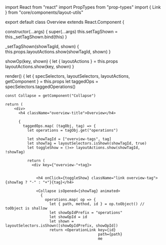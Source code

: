 import React from "react"
import PropTypes from "prop-types"
import { Link } from "core/components/layout-utils"

export default class Overview extends React.Component {

  constructor(...args) {
    super(...args)
    this.setTagShown = this._setTagShown.bind(this)
  }

  _setTagShown(showTagId, shown) {
    this.props.layoutActions.show(showTagId, shown)
  }

  showOp(key, shown) {
    let { layoutActions } = this.props
    layoutActions.show(key, shown)
  }

  render() {
    let { specSelectors, layoutSelectors, layoutActions, getComponent } = this.props
    let taggedOps = specSelectors.taggedOperations()

    const Collapse = getComponent("Collapse")

    return (
        <div>
          <h4 className="overview-title">Overview</h4>

          {
            taggedOps.map( (tagObj, tag) => {
              let operations = tagObj.get("operations")

              let showTagId = ["overview-tags", tag]
              let showTag = layoutSelectors.isShown(showTagId, true)
              let toggleShow = ()=> layoutActions.show(showTagId, !showTag)

              return (
                <div key={"overview-"+tag}>


                  <h4 onClick={toggleShow} className="link overview-tag"> {showTag ? "-" : "+"}{tag}</h4>

                  <Collapse isOpened={showTag} animated>
                    {
                      operations.map( op => {
                        let { path, method, id } = op.toObject() // toObject is shallow
                        let showOpIdPrefix = "operations"
                        let showOpId = id
                        let shown = layoutSelectors.isShown([showOpIdPrefix, showOpId])
                        return <OperationLink key={id}
                                              path={path}
                                              me